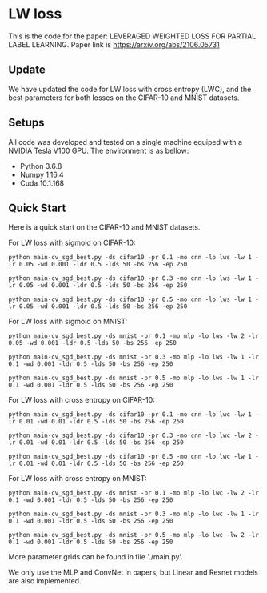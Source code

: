 # LW loss

This is the code for the paper: LEVERAGED WEIGHTED LOSS FOR PARTIAL LABEL LEARNING.
Paper link is https://arxiv.org/abs/2106.05731

## Update

We have updated the code for LW loss with cross entropy (LWC), and the best parameters for both losses on the CIFAR-10 and MNIST datasets.

## Setups

All code was developed and tested on a single machine equiped with a NVIDIA Tesla V100 GPU. The environment is as bellow:
- Python 3.6.8
- Numpy 1.16.4
- Cuda 10.1.168

## Quick Start

Here is a quick start on the CIFAR-10 and MNIST datasets.

For LW loss with sigmoid on CIFAR-10:

```
python main-cv_sgd_best.py -ds cifar10 -pr 0.1 -mo cnn -lo lws -lw 1 -lr 0.05 -wd 0.001 -ldr 0.5 -lds 50 -bs 256 -ep 250

python main-cv_sgd_best.py -ds cifar10 -pr 0.3 -mo cnn -lo lws -lw 1 -lr 0.05 -wd 0.001 -ldr 0.5 -lds 50 -bs 256 -ep 250

python main-cv_sgd_best.py -ds cifar10 -pr 0.5 -mo cnn -lo lws -lw 1 -lr 0.05 -wd 0.001 -ldr 0.5 -lds 50 -bs 256 -ep 250

```
For LW loss with sigmoid on MNIST:

```
python main-cv_sgd_best.py -ds mnist -pr 0.1 -mo mlp -lo lws -lw 2 -lr 0.05 -wd 0.001 -ldr 0.5 -lds 50 -bs 256 -ep 250

python main-cv_sgd_best.py -ds mnist -pr 0.3 -mo mlp -lo lws -lw 1 -lr 0.1 -wd 0.001 -ldr 0.5 -lds 50 -bs 256 -ep 250

python main-cv_sgd_best.py -ds mnist -pr 0.5 -mo mlp -lo lws -lw 1 -lr 0.1 -wd 0.001 -ldr 0.5 -lds 50 -bs 256 -ep 250

```

For LW loss with cross entropy on CIFAR-10:

```
python main-cv_sgd_best.py -ds cifar10 -pr 0.1 -mo cnn -lo lwc -lw 1 -lr 0.01 -wd 0.01 -ldr 0.5 -lds 50 -bs 256 -ep 250

python main-cv_sgd_best.py -ds cifar10 -pr 0.3 -mo cnn -lo lwc -lw 2 -lr 0.01 -wd 0.01 -ldr 0.5 -lds 50 -bs 256 -ep 250

python main-cv_sgd_best.py -ds cifar10 -pr 0.5 -mo cnn -lo lwc -lw 1 -lr 0.01 -wd 0.01 -ldr 0.5 -lds 50 -bs 256 -ep 250

```

For LW loss with cross entropy on MNIST:

```
python main-cv_sgd_best.py -ds mnist -pr 0.1 -mo mlp -lo lwc -lw 2 -lr 0.1 -wd 0.001 -ldr 0.5 -lds 50 -bs 256 -ep 250

python main-cv_sgd_best.py -ds mnist -pr 0.3 -mo mlp -lo lwc -lw 1 -lr 0.1 -wd 0.001 -ldr 0.5 -lds 50 -bs 256 -ep 250

python main-cv_sgd_best.py -ds mnist -pr 0.5 -mo mlp -lo lwc -lw 2 -lr 0.1 -wd 0.001 -ldr 0.5 -lds 50 -bs 256 -ep 250

```

More parameter grids can be found in file './main.py'.

We only use the MLP and ConvNet in papers, but Linear and Resnet models are also implemented. 

